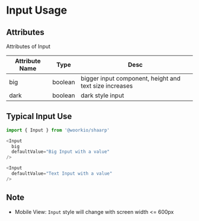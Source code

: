 # Input Usage

## Attributes
Attributes of Input

Attribute Name | Type | Desc
--- | --- | ---
big | boolean | bigger input component, height and text size increases
dark | boolean | dark style input

## Typical Input Use

```javascript
import { Input } from '@woorkio/shaarp'

<Input
  big
  defaultValue="Big Input with a value"
/>

<Input
  defaultValue="Text Input with a value"
/>
```

## Note
- Mobile View: `Input` style will change with screen width <= 600px